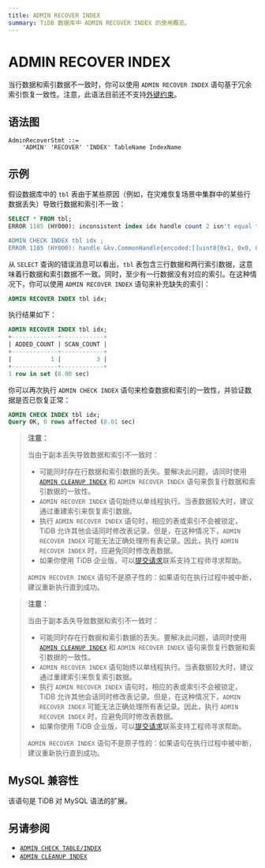 ```yaml
---
title: ADMIN RECOVER INDEX
summary: TiDB 数据库中 ADMIN RECOVER INDEX 的使用概览。
---
```


# ADMIN RECOVER INDEX

当行数据和索引数据不一致时，你可以使用 `ADMIN RECOVER INDEX` 语句基于冗余索引恢复一致性。注意，此语法目前还不支持[外键约束](/foreign-key.md)。

## 语法图

```ebnf+diagram
AdminRecoverStmt ::=
    'ADMIN' 'RECOVER' 'INDEX' TableName IndexName
```

## 示例

假设数据库中的 `tbl` 表由于某些原因（例如，在灾难恢复场景中集群中的某些行数据丢失）导致行数据和索引不一致：

```sql
SELECT * FROM tbl;
ERROR 1105 (HY000): inconsistent index idx handle count 2 isn't equal to value count 3

ADMIN CHECK INDEX tbl idx ;
ERROR 1105 (HY000): handle &kv.CommonHandle{encoded:[]uint8{0x1, 0x0, 0x0, 0x0, 0x0, 0x0, 0x0, 0x0, 0x0, 0xf8}, colEndOffsets:[]uint16{0xa}}, index:types.Datum{k:0x5, decimal:0x0, length:0x0, i:0, collation:"utf8mb4_bin", b:[]uint8{0x0}, x:interface {}(nil)} != record:<nil>
```

从 `SELECT` 查询的错误消息可以看出，`tbl` 表包含三行数据和两行索引数据，这意味着行数据和索引数据不一致。同时，至少有一行数据没有对应的索引。在这种情况下，你可以使用 `ADMIN RECOVER INDEX` 语句来补充缺失的索引：

```sql
ADMIN RECOVER INDEX tbl idx;
```

执行结果如下：

```sql
ADMIN RECOVER INDEX tbl idx;
+-------------+------------+
| ADDED_COUNT | SCAN_COUNT |
+-------------+------------+
|           1 |          3 |
+-------------+------------+
1 row in set (0.00 sec)
```

你可以再次执行 `ADMIN CHECK INDEX` 语句来检查数据和索引的一致性，并验证数据是否已恢复正常：

```sql
ADMIN CHECK INDEX tbl idx;
Query OK, 0 rows affected (0.01 sec)
```

<CustomContent platform="tidb">

> **注意：**
>
> 当由于副本丢失导致数据和索引不一致时：
>
> - 可能同时存在行数据和索引数据的丢失。要解决此问题，请同时使用 [`ADMIN CLEANUP INDEX`](/sql-statements/sql-statement-admin-cleanup.md) 和 `ADMIN RECOVER INDEX` 语句来恢复行数据和索引数据的一致性。
> - `ADMIN RECOVER INDEX` 语句始终以单线程执行。当表数据较大时，建议通过重建索引来恢复索引数据。
> - 执行 `ADMIN RECOVER INDEX` 语句时，相应的表或索引不会被锁定，TiDB 允许其他会话同时修改表记录。但是，在这种情况下，`ADMIN RECOVER INDEX` 可能无法正确处理所有表记录。因此，执行 `ADMIN RECOVER INDEX` 时，应避免同时修改表数据。
> - 如果你使用 TiDB 企业版，可以[提交请求](/support.md)联系支持工程师寻求帮助。
>
> `ADMIN RECOVER INDEX` 语句不是原子性的：如果语句在执行过程中被中断，建议重新执行直到成功。

</CustomContent>

<CustomContent platform="tidb-cloud">

> **注意：**
>
> 当由于副本丢失导致数据和索引不一致时：
>
> - 可能同时存在行数据和索引数据的丢失。要解决此问题，请同时使用 [`ADMIN CLEANUP INDEX`](/sql-statements/sql-statement-admin-cleanup.md) 和 `ADMIN RECOVER INDEX` 语句来恢复行数据和索引数据的一致性。
> - `ADMIN RECOVER INDEX` 语句始终以单线程执行。当表数据较大时，建议通过重建索引来恢复索引数据。
> - 执行 `ADMIN RECOVER INDEX` 语句时，相应的表或索引不会被锁定，TiDB 允许其他会话同时修改表记录。但是，在这种情况下，`ADMIN RECOVER INDEX` 可能无法正确处理所有表记录。因此，执行 `ADMIN RECOVER INDEX` 时，应避免同时修改表数据。
> - 如果你使用 TiDB 企业版，可以[提交请求](https://tidb.support.pingcap.com/)联系支持工程师寻求帮助。
>
> `ADMIN RECOVER INDEX` 语句不是原子性的：如果语句在执行过程中被中断，建议重新执行直到成功。

</CustomContent>

## MySQL 兼容性

该语句是 TiDB 对 MySQL 语法的扩展。

## 另请参阅

* [`ADMIN CHECK TABLE/INDEX`](/sql-statements/sql-statement-admin-check-table-index.md)
* [`ADMIN CLEANUP INDEX`](/sql-statements/sql-statement-admin-cleanup.md)
